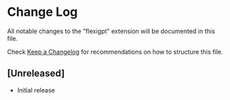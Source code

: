 # Change Log

All notable changes to the "flexigpt" extension will be documented in this file.

Check [Keep a Changelog](http://keepachangelog.com/) for recommendations on how to structure this file.

## [Unreleased]

- Initial release